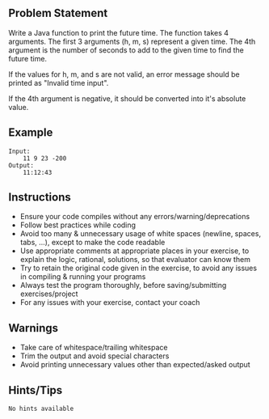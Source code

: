 ## Problem Statement
Write a Java function to print the future time. The function takes 4 arguments. The first 3 arguments (h, m, s) represent a given time. The 4th argument is the number of seconds to add to the given time to find the future time. 

If the values for h, m, and s are not valid, an error message should be printed as "Invalid time input".

If the 4th argument is negative, it should be converted into it's absolute value.


## Example
	Input:	
		11 9 23 -200
	Output:
		11:12:43
		

## Instructions
- Ensure your code compiles without any errors/warning/deprecations 
- Follow best practices while coding
- Avoid too many & unnecessary usage of white spaces (newline, spaces, tabs, ...), except to make the code readable
- Use appropriate comments at appropriate places in your exercise, to explain the logic, rational, solutions, so that evaluator can know them  
- Try to retain the original code given in the exercise, to avoid any issues in compiling & running your programs
- Always test the program thoroughly, before saving/submitting exercises/project
- For any issues with your exercise, contact your coach


## Warnings
- Take care of whitespace/trailing whitespace
- Trim the output and avoid special characters
- Avoid printing unnecessary values other than expected/asked output

## Hints/Tips
	No hints available
